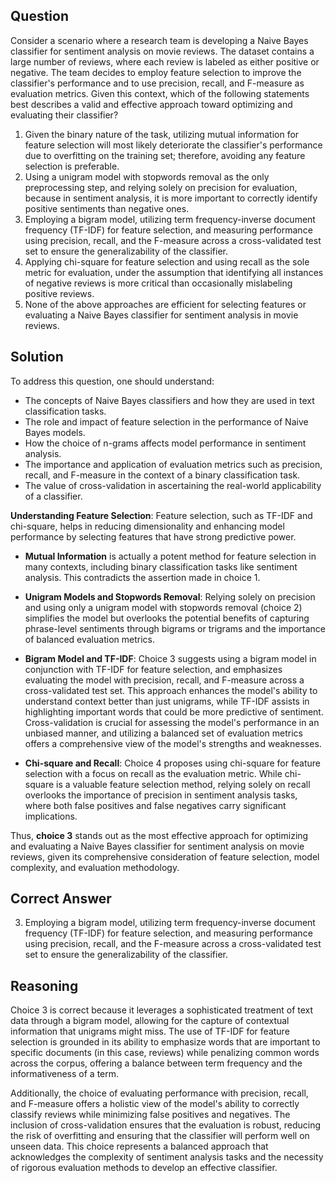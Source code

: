 ## Question

Consider a scenario where a research team is developing a Naive Bayes classifier for sentiment analysis on movie reviews. The dataset contains a large number of reviews, where each review is labeled as either positive or negative. The team decides to employ feature selection to improve the classifier's performance and to use precision, recall, and F-measure as evaluation metrics. Given this context, which of the following statements best describes a valid and effective approach toward optimizing and evaluating their classifier?

1. Given the binary nature of the task, utilizing mutual information for feature selection will most likely deteriorate the classifier's performance due to overfitting on the training set; therefore, avoiding any feature selection is preferable.
2. Using a unigram model with stopwords removal as the only preprocessing step, and relying solely on precision for evaluation, because in sentiment analysis, it is more important to correctly identify positive sentiments than negative ones.
3. Employing a bigram model, utilizing term frequency-inverse document frequency (TF-IDF) for feature selection, and measuring performance using precision, recall, and the F-measure across a cross-validated test set to ensure the generalizability of the classifier.
4. Applying chi-square for feature selection and using recall as the sole metric for evaluation, under the assumption that identifying all instances of negative reviews is more critical than occasionally mislabeling positive reviews.
5. None of the above approaches are efficient for selecting features or evaluating a Naive Bayes classifier for sentiment analysis in movie reviews.

## Solution

To address this question, one should understand:
- The concepts of Naive Bayes classifiers and how they are used in text classification tasks.
- The role and impact of feature selection in the performance of Naive Bayes models.
- How the choice of n-grams affects model performance in sentiment analysis.
- The importance and application of evaluation metrics such as precision, recall, and F-measure in the context of a binary classification task.
- The value of cross-validation in ascertaining the real-world applicability of a classifier.

**Understanding Feature Selection**: Feature selection, such as TF-IDF and chi-square, helps in reducing dimensionality and enhancing model performance by selecting features that have strong predictive power.

- **Mutual Information** is actually a potent method for feature selection in many contexts, including binary classification tasks like sentiment analysis. This contradicts the assertion made in choice 1.
  
- **Unigram Models and Stopwords Removal**: Relying solely on precision and using only a unigram model with stopwords removal (choice 2) simplifies the model but overlooks the potential benefits of capturing phrase-level sentiments through bigrams or trigrams and the importance of balanced evaluation metrics.

- **Bigram Model and TF-IDF**: Choice 3 suggests using a bigram model in conjunction with TF-IDF for feature selection, and emphasizes evaluating the model with precision, recall, and F-measure across a cross-validated test set. This approach enhances the model's ability to understand context better than just unigrams, while TF-IDF assists in highlighting important words that could be more predictive of sentiment. Cross-validation is crucial for assessing the model's performance in an unbiased manner, and utilizing a balanced set of evaluation metrics offers a comprehensive view of the model's strengths and weaknesses.

- **Chi-square and Recall**: Choice 4 proposes using chi-square for feature selection with a focus on recall as the evaluation metric. While chi-square is a valuable feature selection method, relying solely on recall overlooks the importance of precision in sentiment analysis tasks, where both false positives and false negatives carry significant implications.

Thus, **choice 3** stands out as the most effective approach for optimizing and evaluating a Naive Bayes classifier for sentiment analysis on movie reviews, given its comprehensive consideration of feature selection, model complexity, and evaluation methodology.

## Correct Answer

3. Employing a bigram model, utilizing term frequency-inverse document frequency (TF-IDF) for feature selection, and measuring performance using precision, recall, and the F-measure across a cross-validated test set to ensure the generalizability of the classifier.

## Reasoning

Choice 3 is correct because it leverages a sophisticated treatment of text data through a bigram model, allowing for the capture of contextual information that unigrams might miss. The use of TF-IDF for feature selection is grounded in its ability to emphasize words that are important to specific documents (in this case, reviews) while penalizing common words across the corpus, offering a balance between term frequency and the informativeness of a term.

Additionally, the choice of evaluating performance with precision, recall, and F-measure offers a holistic view of the model's ability to correctly classify reviews while minimizing false positives and negatives. The inclusion of cross-validation ensures that the evaluation is robust, reducing the risk of overfitting and ensuring that the classifier will perform well on unseen data. This choice represents a balanced approach that acknowledges the complexity of sentiment analysis tasks and the necessity of rigorous evaluation methods to develop an effective classifier.